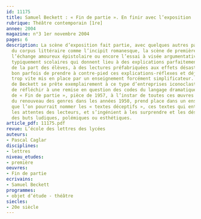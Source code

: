 ```yaml
---
id: 11175
title: Samuel Beckett : « Fin de partie ». En finir avec l’exposition
rubrique: Théâtre contemporain [1re]
annee: 2004
magazine: n°3 1er novembre 2004
pages: 6
description: La scène d’exposition fait partie, avec quelques autres pages fameuses
  du corpus littéraire comme l’incipit romanesque, la scène de première rencontre,
  l’échange amoureux épistolaire ou encore l’essai à visée argumentative, de ces textes
  typiquement scolaires qui donnent lieu à des explications parfaitement mécanisées
  de la part des élèves, à des lectures préfabriquées aux effets désastreux. Il est
  bon parfois de prendre à contre-pied ces explications-réflexes et déjouer les automatismes
  trop vite mis en place par un enseignement forcément simplificateur. Le théâtre
  de Beckett se prête exemplairement à ce type d’entreprises iconoclastes et permet
  de réfléchir à une remise en question des codes du langage dramatique. L’ouverture
  de « Fin de partie », pièce de 1957, à l’instar de toutes ces œuvres participant
  du renouveau des genres dans les années 1950, prend place dans un ensemble pédagogique
  que l’on pourrait nommer les « textes déceptifs », ces textes qui entendent décevoir
  les attentes des lecteurs, et s’ingénient à les surprendre et les déstabiliser dans
  des buts ludiques, polémiques ou esthétiques.
article_pdf: 11175.pdf
revue: L’école des lettres des lycées
auteurs:
- Pascal Caglar
disciplines:
- lettres
niveau_etudes:
- première
oeuvres:
- Fin de partie
ecrivains:
- Samuel Beckett
programmes:
- objet d’étude - théâtre
siecles:
- 20e siècle
---
```

